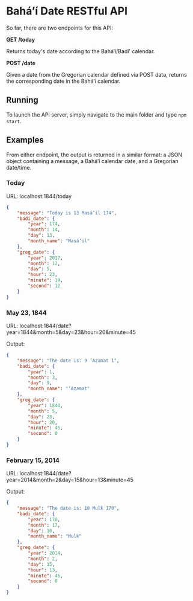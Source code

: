 # Baháʼí Date RESTful API

So far, there are two endpoints for this API:

**GET /today**

Returns today's date according to the Baháʼí/Badí' calendar.

**POST /date**

Given a date from the Gregorian calendar defined via POST data, returns the corresponding date in the Baháʼí calendar.

## Running

To launch the API server, simply navigate to the main folder and type `npm start`.

## Examples

From either endpoint, the output is returned in a similar format: a JSON object containing a message, a Baháʼí calendar date, and a Gregorian date/time.

### Today

URL: localhost:1844/today

```json
{
    "message": "Today is 13 Masá’il 174",
    "badi_date": {
        "year": 174,
        "month": 14,
        "day": 13,
        "month_name": "Masá’il"
    },
    "greg_date": {
        "year": 2017,
        "month": 12,
        "day": 5,
        "hour": 23,
        "minute": 19,
        "second": 12
    }
}
```

### May 23, 1844

URL: localhost:1844/date?year=1844&month=5&day=23&hour=20&minute=45

Output:

```json
{
    "message": "The date is: 9 ‘Aẓamat 1",
    "badi_date": {
        "year": 1,
        "month": 3,
        "day": 9,
        "month_name": "‘Aẓamat"
    },
    "greg_date": {
        "year": 1844,
        "month": 5,
        "day": 23,
        "hour": 20,
        "minute": 45,
        "second": 0
    }
}
```

### February 15, 2014

URL: localhost:1844/date?year=2014&month=2&day=15&hour=13&minute=45

Output:

```json
{
    "message": "The date is: 10 Mulk 170",
    "badi_date": {
        "year": 170,
        "month": 17,
        "day": 10,
        "month_name": "Mulk"
    },
    "greg_date": {
        "year": 2014,
        "month": 2,
        "day": 15,
        "hour": 13,
        "minute": 45,
        "second": 0
    }
}
```
